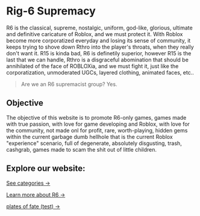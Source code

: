 <link rel="stylesheet" href="style.css">
<h1 class="github-pages-title"></h1>

# Rig-6 Supremacy
R6 is the classical, supreme, nostalgic, uniform, god-like, glorious, ultimate and definitive caricature of Roblox, and we must protect it. With Roblox become more corporatized everyday and losing its sense of community, it keeps trying to shove down Rthro into the player's throats, when they really don't want it. R15 is kinda bad, R6 is definetily superior, however R15 is the last that we can handle, Rthro is a disgraceful abomination that should be annihilated of the face of ROBLOXia, and we must fight it, just like the corporatization, unmoderated UGCs, layered clothing, animated faces, etc.. 

>Are we an R6 supremacist group? Yes.

## Objective

The objective of this website is to promote R6-only games, games made with true passion, with love for game developing and Roblox, with love for the community, not made onl for profit, rare, worth-playing, hidden gems within the current garbage dumb hellhole that is the current Roblox "experience" scenario, full of degenerate, absolutely disgusting, trash, cashgrab, games made to scam the shit out of little children.

## Explore our website:

[See categories →](categories)

[Learn more about R6 →]()

[plates of fate (test) →](g/platesoffate)
